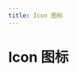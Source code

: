 ```yaml
---
title: Icon 图标
---
```


# Icon 图标

<ClientOnly>
  <icon-demo-cn></icon-demo-cn>
</ClientOnly>

<icon-attributes-cn>
</icon-attributes-cn>
